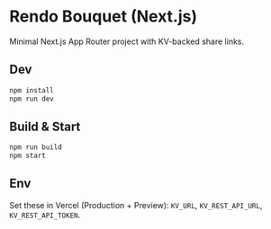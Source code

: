 # Rendo Bouquet (Next.js)

Minimal Next.js App Router project with KV-backed share links.

## Dev

```bash
npm install
npm run dev
```

## Build & Start

```bash
npm run build
npm start
```

## Env

Set these in Vercel (Production + Preview): `KV_URL`, `KV_REST_API_URL`, `KV_REST_API_TOKEN`.
